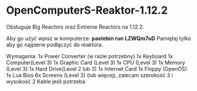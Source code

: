 # OpenComputerS-Reaktor-1.12.2
Obsługuje Big Reactors oraz Extreme Reactors na 1.12.2.

Aby go użyć wpisz w komputerze: **pastebin run LZWQm7uD**
Pamiętaj tylko aby go najpierw podłączyć do reaktora.


Wymagania:
1x Power Converter (w razie potrzebny)
1x Keyboard
1x Computer(Level 3)
1x Graphic Card (Level 3)
1x CPU (Level 3)
1x Memory (Level 3)
1x Hard Drive(Level 2 lub 3)
1x Internet Card
1x Floppy (OpenOS)
1x Lua Bios
6x Screens (Level 3) (lub więcej), zalecam szerokość 3 i wysokość 2
Kable jeśli potrzeba
